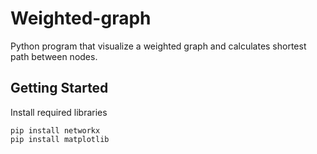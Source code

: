 # Weighted-graph

Python program that visualize a weighted graph and calculates shortest path between nodes.

## Getting Started
Install required libraries
```
pip install networkx
pip install matplotlib
```
